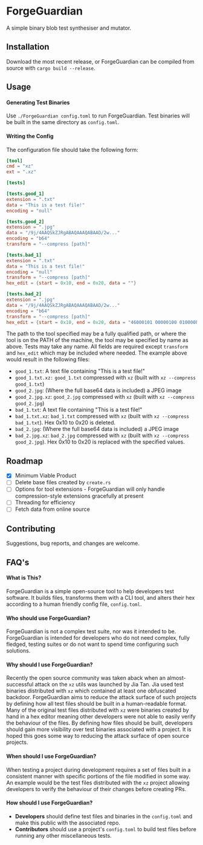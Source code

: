 # ForgeGuardian
A simple binary blob test synthesiser and mutator. 

## Installation

Download the most recent release, or ForgeGuardian can be compiled from source with `cargo build --release`.

## Usage
#### Generating Test Binaries
Use `./ForgeGuardian config.toml` to run ForgeGuardian. Test binaries will be built in the same directory as `config.toml`. 

#### Writing the Config
The configuration file should take the following form:
```toml
[tool]
cmd = "xz"
ext = ".xz"

[tests]

[tests.good_1]
extension = ".txt"
data = "This is a test file!"
encoding = "null"

[tests.good_2]
extension = ".jpg"
data = "/9j/4AAQSkZJRgABAQAAAQABAAD/2w..."
encoding = "b64"
transform = "--compress [path]"

[tests.bad_1]
extension = ".txt"
data = "This is a test file!"
encoding = "null"
transform = "--compress [path]"
hex_edit = {start = 0x10, end = 0x20, data = ""}

[tests.bad_2]
extension = ".jpg"
data = "/9j/4AAQSkZJRgABAQAAAQABAAD/2w..."
encoding = "b64"
transform = "--compress [path]"
hex_edit = {start = 0x10, end = 0x20, data = "46000101 00000100 010000FF DB008400 09060713 13121513 13131616 15171818"}
```
The path to the tool specified may be a fully qualified path, or where the tool is on the PATH of the machine, the tool may be specified by name as above.
Tests may take any name. All fields are required except `transform` and `hex_edit` which may be included where needed. The example above would result in the following files:
- `good_1.txt`: A text file containing "This is a test file!"
- `good_1.txt.xz:` `good_1.txt` compressed with `xz` (built with `xz --compress good_1.txt`)
- `good_2.jpg`: (Where the full base64 data is included) a JPEG image
- `good_2.jpg.xz`: `good_2.jpg` compressed with `xz` (built with `xz --compress good_2.jpg`)
- `bad_1.txt`: A text file containing "This is a test file!"
- `bad_1.txt.xz`: `bad_1.txt` compressed with `xz` (built with `xz --compress bad_1.txt`). Hex 0x10 to 0x20 is deleted.
- `bad_2.jpg`: (Where the full base64 data is included) a JPEG image
- `bad_2.jpg.xz`: `bad_2.jpg` compressed with `xz` (built with `xz --compress good_2.jpg`). Hex 0x10 to 0x20 is replaced with the specified values.

## Roadmap
- [x] Minimum Viable Product
- [ ] Delete base files created by `create.rs`
- [ ] Options for tool extensions - ForgeGuardian will only handle compression-style extensions gracefully at present
- [ ] Threading for efficiency
- [ ] Fetch data from online source

## Contributing

Suggestions, bug reports, and changes are welcome.

## FAQ's
#### What is This?
ForgeGuardian is a simple open-source tool to help developers test software. It builds files, transforms them with a CLI tool, and alters their hex according to a human friendly config file, `config.toml`.
#### Who should use ForgeGuardian?
ForgeGuardian is not a complex test suite, nor was it intended to be. ForgeGuardian is intended for developers who do not need complex, fully fledged, testing suites or do not want to spend time configuring such solutions.
#### Why should I use ForgeGuardian?
Recently the open source community was taken aback when an almost-successful attack on the `xz` utils was launched by Jia Tan. Jia used test binaries distributed with `xz` which contained at least one obfuscated backdoor. ForgeGuardian aims to reduce the attack surface of such projects by defining how all test files should be built in a human-readable format. Many of the original test files distributed with `xz` were binaries created by hand in a hex editor meaning other developers were not able to easily verify the behaviour of the files. By defining how files should be built, developers should gain more visibility over test binaries associated with a project. It is hoped this goes some way to reducing the attack surface of open source projects.
#### When should I use ForgeGuardian?
When testing a project during development requires a set of files built in a consistent manner with specific portions of the file modified in some way. An example would be the test files distributed with the `xz` project allowing developers to verify the behaviour of their changes before creating PRs.
#### How should I use ForgeGuardian?
- **Developers** should define test files and binaries in the `config.toml` and make this public with the associated repo.
- **Contributors** should use a project's `config.toml` to build test files before running any other miscellaneous tests.